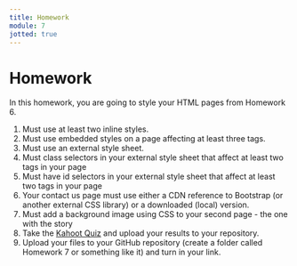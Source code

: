 ```yaml
---
title: Homework
module: 7
jotted: true
---
```


# Homework

In this homework, you are going to style your HTML pages from Homework 6.

1. Must use at least two inline styles.
2. Must use embedded styles on a page affecting at least three tags.
3. Must use an external style sheet.
4. Must class selectors in your external style sheet that affect at least two tags in your page
5. Must have id selectors in your external style sheet that affect at least two tags in your page
6. Your contact us page must use either a CDN reference to Bootstrap (or another external CSS library) or a downloaded (local) version.
7. Must add a background image using CSS to your second page - the one with the story
8. Take the <a href="" target="_new">Kahoot Quiz</a> and upload your results to your repository.
9. Upload your files to your GitHub repository (create a folder called Homework 7 or something like it) and turn in your link.